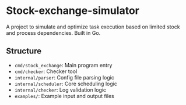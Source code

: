 # Stock-exchange-simulator

A project to simulate and optimize task execution based on limited stock and process dependencies. Built in Go.

## Structure

- `cmd/stock_exchange`: Main program entry
- `cmd/checker`: Checker tool
- `internal/parser`: Config file parsing logic
- `internal/scheduler`: Core scheduling logic
- `internal/checker`: Log validation logic
- `examples/`: Example input and output files
